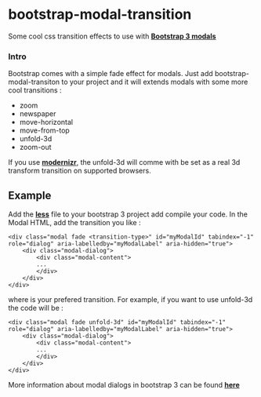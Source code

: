 bootstrap-modal-transition
==========================

Some cool css transition effects to use with **[Bootstrap 3 modals](http://getbootstrap.com/javascript/#modals)**

### Intro

Bootstrap comes with a simple fade effect for modals. Just add bootstrap-modal-transiton to your project and it will extends modals with some more cool transitions :

 * zoom
 * newspaper
 * move-horizontal
 * move-from-top
 * unfold-3d
 * zoom-out

If you use **[modernizr](http://modernizr.com)**, the unfold-3d will comme with be set as a real 3d transform transition on supported browsers.

## Example

Add the **[less](http://lesscss.org)** file to your bootstrap 3 project add compile your code. In the Modal HTML, add the transition you like :

    <div class="modal fade <transition-type>" id="myModalId" tabindex="-1" role="dialog" aria-labelledby="myModalLabel" aria-hidden="true">
        <div class="modal-dialog">
            <div class="modal-content">
            ...
            </div>
        </div>
    </div>

where <transition-type> is your prefered transition. For example, if you want to use unfold-3d the code will be :

    <div class="modal fade unfold-3d" id="myModalId" tabindex="-1" role="dialog" aria-labelledby="myModalLabel" aria-hidden="true">
        <div class="modal-dialog">
            <div class="modal-content">
            ...
            </div>
        </div>
    </div>

More information about modal dialogs in bootstrap 3 can be found **[here](http://getbootstrap.com/javascript/#modals)**

